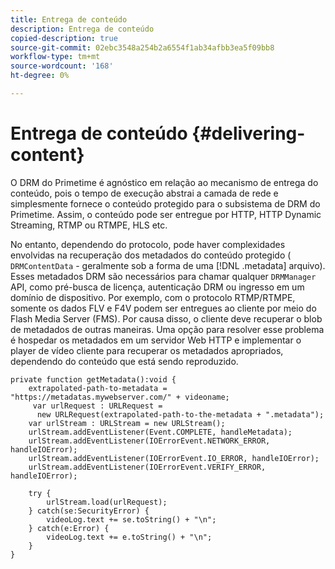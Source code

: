 ```yaml
---
title: Entrega de conteúdo
description: Entrega de conteúdo
copied-description: true
source-git-commit: 02ebc3548a254b2a6554f1ab34afbb3ea5f09bb8
workflow-type: tm+mt
source-wordcount: '168'
ht-degree: 0%

---
```


# Entrega de conteúdo {#delivering-content}

O DRM do Primetime é agnóstico em relação ao mecanismo de entrega do conteúdo, pois o tempo de execução abstrai a camada de rede e simplesmente fornece o conteúdo protegido para o subsistema de DRM do Primetime. Assim, o conteúdo pode ser entregue por HTTP, HTTP Dynamic Streaming, RTMP ou RTMPE, HLS etc.

No entanto, dependendo do protocolo, pode haver complexidades envolvidas na recuperação dos metadados do conteúdo protegido ( `DRMContentData` - geralmente sob a forma de uma [!DNL .metadata] arquivo). Esses metadados DRM são necessários para chamar qualquer `DRMManager` API, como pré-busca de licença, autenticação DRM ou ingresso em um domínio de dispositivo. Por exemplo, com o protocolo RTMP/RTMPE, somente os dados FLV e F4V podem ser entregues ao cliente por meio do Flash Media Server (FMS). Por causa disso, o cliente deve recuperar o blob de metadados de outras maneiras. Uma opção para resolver esse problema é hospedar os metadados em um servidor Web HTTP e implementar o player de vídeo cliente para recuperar os metadados apropriados, dependendo do conteúdo que está sendo reproduzido.

```
private function getMetadata():void { 
    extrapolated-path-to-metadata = "https://metadatas.mywebserver.com/" + videoname; 
     var urlRequest : URLRequest =  
      new URLRequest(extrapolated-path-to-the-metadata + ".metadata");  
    var urlStream : URLStream = new URLStream();  
    urlStream.addEventListener(Event.COMPLETE, handleMetadata);  
    urlStream.addEventListener(IOErrorEvent.NETWORK_ERROR, handleIOError);  
    urlStream.addEventListener(IOErrorEvent.IO_ERROR, handleIOError);  
    urlStream.addEventListener(IOErrorEvent.VERIFY_ERROR, handleIOError);  
 
    try { 
        urlStream.load(urlRequest);  
    } catch(se:SecurityError) { 
        videoLog.text += se.toString() + "\n";  
    } catch(e:Error) { 
        videoLog.text += e.toString() + "\n";  
    } 
} 
```
